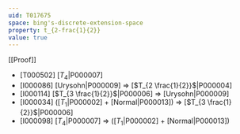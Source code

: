 ```yaml
---
uid: T017675
space: bing's-discrete-extension-space
property: t_{2-frac{1}{2}}
value: true
---
```

[[Proof]]

* [T000502] [$T_4$|P000007]
* [I000086] [Urysohn|P000009] => [$T_{2 \frac{1}{2}}$|P000004]
* [I000114] [$T_{3 \frac{1}{2}}$|P000006] => [Urysohn|P000009]
* [I000034] ([$T_1$|P000002] + [Normal|P000013]) => [$T_{3 \frac{1}{2}}$|P000006]
* [I000098] [$T_4$|P000007] => ([$T_1$|P000002] + [Normal|P000013])

